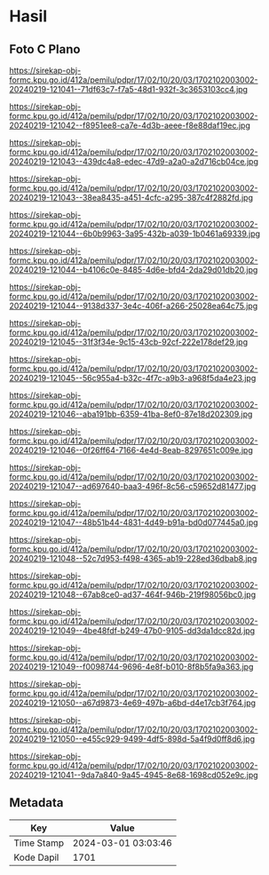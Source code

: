 # Hasil

## Foto C Plano

https://sirekap-obj-formc.kpu.go.id/412a/pemilu/pdpr/17/02/10/20/03/1702102003002-20240219-121041--71df63c7-f7a5-48d1-932f-3c3653103cc4.jpg

https://sirekap-obj-formc.kpu.go.id/412a/pemilu/pdpr/17/02/10/20/03/1702102003002-20240219-121042--f8951ee8-ca7e-4d3b-aeee-f8e88daf19ec.jpg

https://sirekap-obj-formc.kpu.go.id/412a/pemilu/pdpr/17/02/10/20/03/1702102003002-20240219-121043--439dc4a8-edec-47d9-a2a0-a2d716cb04ce.jpg

https://sirekap-obj-formc.kpu.go.id/412a/pemilu/pdpr/17/02/10/20/03/1702102003002-20240219-121043--38ea8435-a451-4cfc-a295-387c4f2882fd.jpg

https://sirekap-obj-formc.kpu.go.id/412a/pemilu/pdpr/17/02/10/20/03/1702102003002-20240219-121044--6b0b9963-3a95-432b-a039-1b0461a69339.jpg

https://sirekap-obj-formc.kpu.go.id/412a/pemilu/pdpr/17/02/10/20/03/1702102003002-20240219-121044--b4106c0e-8485-4d6e-bfd4-2da29d01db20.jpg

https://sirekap-obj-formc.kpu.go.id/412a/pemilu/pdpr/17/02/10/20/03/1702102003002-20240219-121044--9138d337-3e4c-406f-a266-25028ea64c75.jpg

https://sirekap-obj-formc.kpu.go.id/412a/pemilu/pdpr/17/02/10/20/03/1702102003002-20240219-121045--31f3f34e-9c15-43cb-92cf-222e178def29.jpg

https://sirekap-obj-formc.kpu.go.id/412a/pemilu/pdpr/17/02/10/20/03/1702102003002-20240219-121045--56c955a4-b32c-4f7c-a9b3-a968f5da4e23.jpg

https://sirekap-obj-formc.kpu.go.id/412a/pemilu/pdpr/17/02/10/20/03/1702102003002-20240219-121046--aba191bb-6359-41ba-8ef0-87e18d202309.jpg

https://sirekap-obj-formc.kpu.go.id/412a/pemilu/pdpr/17/02/10/20/03/1702102003002-20240219-121046--0f26ff64-7166-4e4d-8eab-8297651c009e.jpg

https://sirekap-obj-formc.kpu.go.id/412a/pemilu/pdpr/17/02/10/20/03/1702102003002-20240219-121047--ad697640-baa3-496f-8c56-c59652d81477.jpg

https://sirekap-obj-formc.kpu.go.id/412a/pemilu/pdpr/17/02/10/20/03/1702102003002-20240219-121047--48b51b44-4831-4d49-b91a-bd0d077445a0.jpg

https://sirekap-obj-formc.kpu.go.id/412a/pemilu/pdpr/17/02/10/20/03/1702102003002-20240219-121048--52c7d953-f498-4365-ab19-228ed36dbab8.jpg

https://sirekap-obj-formc.kpu.go.id/412a/pemilu/pdpr/17/02/10/20/03/1702102003002-20240219-121048--67ab8ce0-ad37-464f-946b-219f98056bc0.jpg

https://sirekap-obj-formc.kpu.go.id/412a/pemilu/pdpr/17/02/10/20/03/1702102003002-20240219-121049--4be48fdf-b249-47b0-9105-dd3da1dcc82d.jpg

https://sirekap-obj-formc.kpu.go.id/412a/pemilu/pdpr/17/02/10/20/03/1702102003002-20240219-121049--f0098744-9696-4e8f-b010-8f8b5fa9a363.jpg

https://sirekap-obj-formc.kpu.go.id/412a/pemilu/pdpr/17/02/10/20/03/1702102003002-20240219-121050--a67d9873-4e69-497b-a6bd-d4e17cb3f764.jpg

https://sirekap-obj-formc.kpu.go.id/412a/pemilu/pdpr/17/02/10/20/03/1702102003002-20240219-121050--e455c929-9499-4df5-898d-5a4f9d0ff8d6.jpg

https://sirekap-obj-formc.kpu.go.id/412a/pemilu/pdpr/17/02/10/20/03/1702102003002-20240219-121041--9da7a840-9a45-4945-8e68-1698cd052e9c.jpg


## Metadata

| Key        | Value               |
| ---------- | ------------------- |
| Time Stamp | 2024-03-01 03:03:46 |
| Kode Dapil | 1701                |



